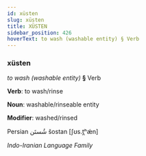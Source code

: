```yaml
---
id: xüsten
slug: xüsten
title: XÜSTEN
sidebar_position: 426
hoverText: to wash (washable entity) § Verb
---
```


### xüsten

*to wash (washable entity)* **§** Verb

**Verb**: to wash/rinse

**Noun**: washable/rinseable entity

**Modifier**: washed/rinsed

Persian ⁧شُستَن⁩ šostan [ʃʊs.t̪ʰǽn]

*Indo-Iranian Language Family*